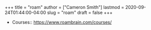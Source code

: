 +++
title = "roam"
author = ["Cameron Smith"]
lastmod = 2020-09-24T01:44:00-04:00
slug = "roam"
draft = false
+++

-   Courses:: <https://www.roambrain.com/courses/>
